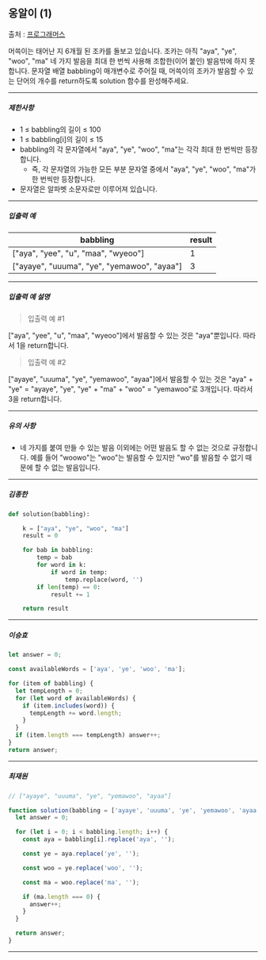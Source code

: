 ## 옹알이 (1)

출처 : [프로그래머스](https://school.programmers.co.kr/learn/courses/30/lessons/120956)

머쓱이는 태어난 지 6개월 된 조카를 돌보고 있습니다. 조카는 아직 "aya", "ye", "woo", "ma" 네 가지 발음을 최대 한 번씩 사용해 조합한(이어 붙인) 발음밖에 하지 못합니다.
문자열 배열 babbling이 매개변수로 주어질 때, 머쓱이의 조카가 발음할 수 있는 단어의 개수를 return하도록 solution 함수를 완성해주세요.

---

##### 제한사항

- 1 ≤ babbling의 길이 ≤ 100
- 1 ≤ babbling[i]의 길이 ≤ 15
- babbling의 각 문자열에서 "aya", "ye", "woo", "ma"는 각각 최대 한 번씩만 등장합니다.
  - 즉, 각 문자열의 가능한 모든 부분 문자열 중에서 "aya", "ye", "woo", "ma"가 한 번씩만 등장합니다.
- 문자열은 알파벳 소문자로만 이루어져 있습니다.

---

##### 입출력 예

| babbling                                    | result |
| ------------------------------------------- | ------ |
| ["aya", "yee", "u", "maa", "wyeoo"]         | 1      |
| ["ayaye", "uuuma", "ye", "yemawoo", "ayaa"] | 3      |

---

##### 입출력 예 설명

> 입출력 예 #1

["aya", "yee", "u", "maa", "wyeoo"]에서 발음할 수 있는 것은 "aya"뿐입니다. 따라서 1을 return합니다.

> 입출력 예 #2

["ayaye", "uuuma", "ye", "yemawoo", "ayaa"]에서 발음할 수 있는 것은 "aya" + "ye" = "ayaye", "ye", "ye" + "ma" + "woo" = "yemawoo"로 3개입니다. 따라서 3을 return합니다.

---

##### 유의 사항

- 네 가지를 붙여 만들 수 있는 발음 이외에는 어떤 발음도 할 수 없는 것으로 규정합니다. 예를 들어 "woowo"는 "woo"는 발음할 수 있지만 "wo"를 발음할 수 없기 때문에 할 수 없는 발음입니다.

---

##### 김종한

```python
def solution(babbling):

    k = ["aya", "ye", "woo", "ma"]
    result = 0

    for bab in babbling:
        temp = bab
        for word in k:
            if word in temp:
                temp.replace(word, '')
        if len(temp) == 0:
            result += 1

    return result
```

---

##### 이승효

```javascript
let answer = 0;

const availableWords = ['aya', 'ye', 'woo', 'ma'];

for (item of babbling) {
  let tempLength = 0;
  for (let word of availableWords) {
    if (item.includes(word)) {
      tempLength += word.length;
    }
  }
  if (item.length === tempLength) answer++;
}
return answer;
```

---

##### 최재원

```javascript
// ["ayaye", "uuuma", "ye", "yemawoo", "ayaa"]

function solution(babbling = ['ayaye', 'uuuma', 'ye', 'yemawoo', 'ayaa']) {
  let answer = 0;

  for (let i = 0; i < babbling.length; i++) {
    const aya = babbling[i].replace('aya', '');

    const ye = aya.replace('ye', '');

    const woo = ye.replace('woo', '');

    const ma = woo.replace('ma', '');

    if (ma.length === 0) {
      answer++;
    }
  }

  return answer;
}
```

---
